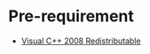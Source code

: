 # Pre-requirement

* [Visual C++ 2008 Redistributable](https://learn.microsoft.com/zh-tw/cpp/windows/latest-supported-vc-redist?view=msvc-170)